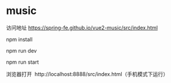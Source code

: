 # music

访问地址 https://spring-fe.github.io/vue2-music/src/index.html

npm install

npm run dev

npm run start


浏览器打开  http://localhost:8888/src/index.html（手机模式下运行）
